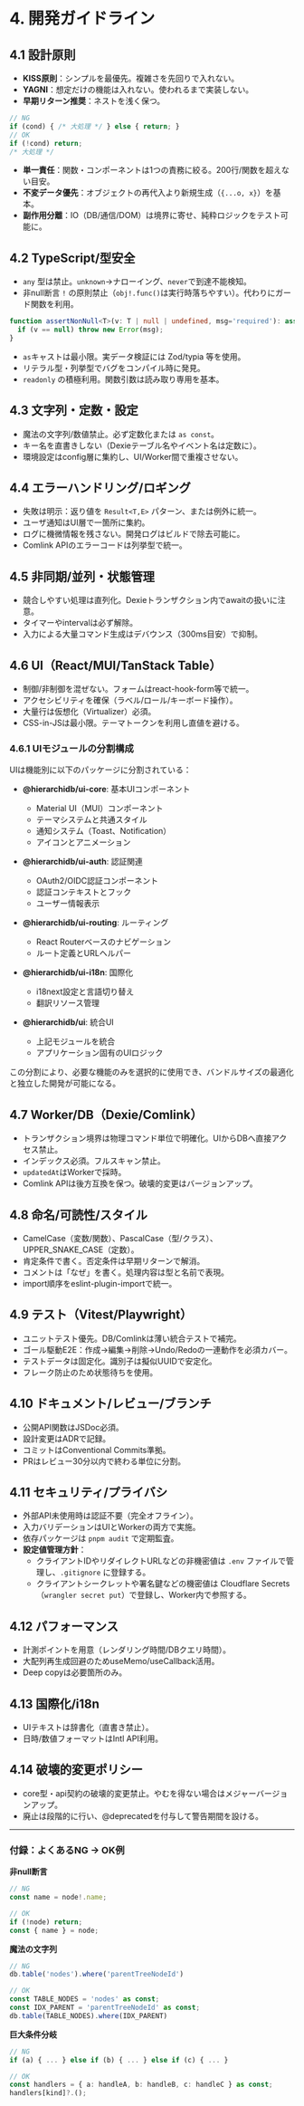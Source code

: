 # 4. 開発ガイドライン

## 4.1 設計原則
- **KISS原則**：シンプルを最優先。複雑さを先回りで入れない。
- **YAGNI**：想定だけの機能は入れない。使われるまで実装しない。
- **早期リターン推奨**：ネストを浅く保つ。
```ts
// NG
if (cond) { /* 大処理 */ } else { return; }
// OK
if (!cond) return;
/* 大処理 */
```
- **単一責任**：関数・コンポーネントは1つの責務に絞る。200行/関数を超えない目安。
- **不変データ優先**：オブジェクトの再代入より新規生成（`{...o, x}`）を基本。
- **副作用分離**：IO（DB/通信/DOM）は境界に寄せ、純粋ロジックをテスト可能に。

## 4.2 TypeScript/型安全
- `any` 型は禁止。`unknown`→ナローイング、`never`で到達不能検知。
- 非null断言 `!` の原則禁止（`obj!.func()`は実行時落ちやすい）。代わりにガード関数を利用。
```ts
function assertNonNull<T>(v: T | null | undefined, msg='required'): asserts v is T {
  if (v == null) throw new Error(msg);
}
```
- `as`キャストは最小限。実データ検証には Zod/typia 等を使用。
- リテラル型・列挙型でバグをコンパイル時に発見。
- `readonly` の積極利用。関数引数は読み取り専用を基本。

## 4.3 文字列・定数・設定
- 魔法の文字列/数値禁止。必ず定数化または `as const`。
- キー名を直書きしない（Dexieテーブル名やイベント名は定数に）。
- 環境設定はconfig層に集約し、UI/Worker間で重複させない。

## 4.4 エラーハンドリング/ロギング
- 失敗は明示：返り値を `Result<T,E>` パターン、または例外に統一。
- ユーザ通知はUI層で一箇所に集約。
- ログに機微情報を残さない。開発ログはビルドで除去可能に。
- Comlink APIのエラーコードは列挙型で統一。

## 4.5 非同期/並列・状態管理
- 競合しやすい処理は直列化。Dexieトランザクション内でawaitの扱いに注意。
- タイマーやintervalは必ず解除。
- 入力による大量コマンド生成はデバウンス（300ms目安）で抑制。

## 4.6 UI（React/MUI/TanStack Table）
- 制御/非制御を混ぜない。フォームはreact-hook-form等で統一。
- アクセシビリティを確保（ラベル/ロール/キーボード操作）。
- 大量行は仮想化（Virtualizer）必須。
- CSS-in-JSは最小限。テーマトークンを利用し直値を避ける。

### 4.6.1 UIモジュールの分割構成
UIは機能別に以下のパッケージに分割されている：

- **@hierarchidb/ui-core**: 基本UIコンポーネント
  - Material UI（MUI）コンポーネント
  - テーマシステムと共通スタイル
  - 通知システム（Toast、Notification）
  - アイコンとアニメーション

- **@hierarchidb/ui-auth**: 認証関連
  - OAuth2/OIDC認証コンポーネント
  - 認証コンテキストとフック
  - ユーザー情報表示

- **@hierarchidb/ui-routing**: ルーティング
  - React Routerベースのナビゲーション
  - ルート定義とURLヘルパー

- **@hierarchidb/ui-i18n**: 国際化
  - i18next設定と言語切り替え
  - 翻訳リソース管理

- **@hierarchidb/ui**: 統合UI
  - 上記モジュールを統合
  - アプリケーション固有のUIロジック

この分割により、必要な機能のみを選択的に使用でき、バンドルサイズの最適化と独立した開発が可能になる。

## 4.7 Worker/DB（Dexie/Comlink）
- トランザクション境界は物理コマンド単位で明確化。UIからDBへ直接アクセス禁止。
- インデックス必須。フルスキャン禁止。
- `updatedAt`はWorkerで採時。
- Comlink APIは後方互換を保つ。破壊的変更はバージョンアップ。

## 4.8 命名/可読性/スタイル
- CamelCase（変数/関数）、PascalCase（型/クラス）、UPPER_SNAKE_CASE（定数）。
- 肯定条件で書く。否定条件は早期リターンで解消。
- コメントは「なぜ」を書く。処理内容は型と名前で表現。
- import順序をeslint-plugin-importで統一。

## 4.9 テスト（Vitest/Playwright）
- ユニットテスト優先。DB/Comlinkは薄い統合テストで補完。
- ゴール駆動E2E：作成→編集→削除→Undo/Redoの一連動作を必須カバー。
- テストデータは固定化。識別子は擬似UUIDで安定化。
- フレーク防止のため状態待ちを使用。

## 4.10 ドキュメント/レビュー/ブランチ
- 公開API関数はJSDoc必須。
- 設計変更はADRで記録。
- コミットはConventional Commits準拠。
- PRはレビュー30分以内で終わる単位に分割。

## 4.11 セキュリティ/プライバシ
- 外部API未使用時は認証不要（完全オフライン）。
- 入力バリデーションはUIとWorkerの両方で実施。
- 依存パッケージは `pnpm audit` で定期監査。
- **設定値管理方針**：
    - クライアントIDやリダイレクトURLなどの非機密値は `.env` ファイルで管理し、`.gitignore` に登録する。
    - クライアントシークレットや署名鍵などの機密値は Cloudflare Secrets（`wrangler secret put`）で登録し、Worker内で参照する。

## 4.12 パフォーマンス
- 計測ポイントを用意（レンダリング時間/DBクエリ時間）。
- 大配列再生成回避のためuseMemo/useCallback活用。
- Deep copyは必要箇所のみ。

## 4.13 国際化/i18n
- UIテキストは辞書化（直書き禁止）。
- 日時/数値フォーマットはIntl API利用。

## 4.14 破壊的変更ポリシー
- core型・api契約の破壊的変更禁止。やむを得ない場合はメジャーバージョンアップ。
- 廃止は段階的に行い、@deprecatedを付与して警告期間を設ける。

---

### 付録：よくあるNG → OK例

**非null断言**
```ts
// NG
const name = node!.name;

// OK
if (!node) return;
const { name } = node;
```

**魔法の文字列**
```ts
// NG
db.table('nodes').where('parentTreeNodeId')

// OK
const TABLE_NODES = 'nodes' as const;
const IDX_PARENT = 'parentTreeNodeId' as const;
db.table(TABLE_NODES).where(IDX_PARENT)
```

**巨大条件分岐**
```ts
// NG
if (a) { ... } else if (b) { ... } else if (c) { ... }

// OK
const handlers = { a: handleA, b: handleB, c: handleC } as const;
handlers[kind]?.();
```
